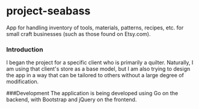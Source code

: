 # project-seabass
App for handling inventory of tools, materials, patterns, recipes, etc. for small craft businesses (such as those found on Etsy.com).

### Introduction
I began the project for a specific client who is primarily a quilter. Naturally, I am using that client's store as a base model, but I am also trying to design the app in a way that can be tailored to others without a large degree of modification.

###Development
The application is being developed using Go on the backend, with Bootstrap and jQuery on the frontend.
